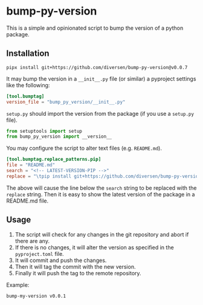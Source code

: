 # bump-py-version

This is a simple and opinionated script to bump the version of a python package.

## Installation

<!-- LATEST-VERSION-PIPX -->
	pipx install git+https://github.com/diversen/bump-py-version@v0.0.7

It may bump the version in a `__init__.py` file (or similar) a pyproject settings like the following:

```toml
[tool.bumptag]
version_file = "bump_py_version/__init__.py"
```

`setup.py` should import the version from the package (if you use a `setup.py` file).

```python
from setuptools import setup
from bump_py_version import __version__
```

You may configure the script to alter text files (e.g. `README.md`). 

```toml
[tool.bumptag.replace_patterns.pip]
file = "README.md"
search = "<!-- LATEST-VERSION-PIP -->"
replace = "\tpip install git+https://github.com/diversen/bump-py-version@{version}\n"
```

The above will cause the line below the `search` string to be replaced with the `replace` string.
Then it is easy to show the latest version of the package in a README.md file.

## Usage

1. The script will check for any changes in the git repository and abort if there are any.
2. If there is no changes, it will alter the version as specified in the `pyproject.toml` file.
3. It will commit and push the changes. 
4. Then it will tag the commit with the new version.
5. Finally it will push the tag to the remote repository.

Example:

```bash
bump-my-version v0.0.1
```
